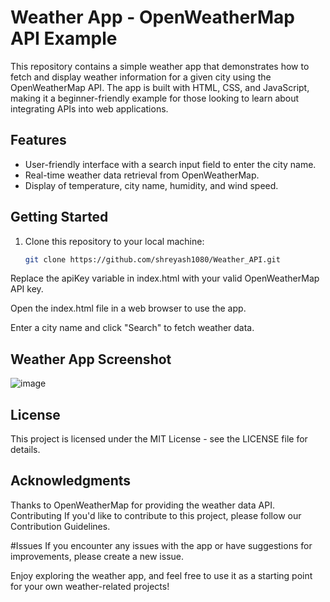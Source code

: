 

# Weather App - OpenWeatherMap API Example

This repository contains a simple weather app that demonstrates how to fetch and display weather information for a given city using the OpenWeatherMap API. The app is built with HTML, CSS, and JavaScript, making it a beginner-friendly example for those looking to learn about integrating APIs into web applications.


## Features

- User-friendly interface with a search input field to enter the city name.
- Real-time weather data retrieval from OpenWeatherMap.
- Display of temperature, city name, humidity, and wind speed.

## Getting Started

1. Clone this repository to your local machine:
   ```bash
   git clone https://github.com/shreyash1080/Weather_API.git
Replace the apiKey variable in index.html with your valid OpenWeatherMap API key.

Open the index.html file in a web browser to use the app.

Enter a city name and click "Search" to fetch weather data.


## Weather App Screenshot




![image](https://github.com/shreyash1080/Weather_API/assets/76811518/b521afc7-80fd-4c36-9043-a8f2781c8736)



## License
This project is licensed under the MIT License - see the LICENSE file for details.

## Acknowledgments
Thanks to OpenWeatherMap for providing the weather data API.
Contributing
If you'd like to contribute to this project, please follow our Contribution Guidelines.

#Issues
If you encounter any issues with the app or have suggestions for improvements, please create a new issue.

Enjoy exploring the weather app, and feel free to use it as a starting point for your own weather-related projects!



